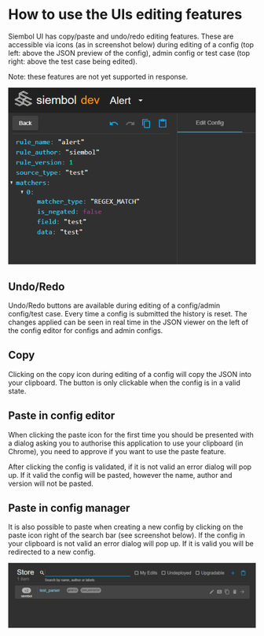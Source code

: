 # How to use the UIs editing features
Siembol UI has copy/paste and undo/redo editing features. These are accessible via icons (as in screenshot below) during editing of a config (top left: above the JSON preview of the config), admin config or test case (top right: above the test case being edited).

Note: these features are not yet supported in response.

<img src="../screenshots/editing_features.png" alt="drawing"/>

## Undo/Redo
Undo/Redo buttons are available during editing of a config/admin config/test case. Every time a config is submitted the history is reset. The changes applied can be seen in real time in the JSON viewer on the left of the config editor for configs and admin configs.

## Copy
Clicking on the copy icon during editing of a config will copy the JSON into your clipboard. The button is only clickable when the config is in a valid state. 

## Paste in config editor
When clicking the paste icon for the first time you should be presented with a dialog asking you to authorise this application to use your clipboard (in Chrome), you need to approve if you want to use the paste feature.

After clicking the config is validated, if it is not valid an error dialog will pop up. If it valid the config will be pasted, however the name, author and version will not be pasted.

## Paste in config manager
It is also possible to paste when creating a new config by clicking on the paste icon right of the search bar (see screenshot below). If the config in your clipboard is not valid an error dialog will pop up. If it is valid you will be redirected to a new config.


<img src="../screenshots/config_manager_paste.png" alt="drawing"/>